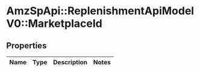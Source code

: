 # AmzSpApi::ReplenishmentApiModelV0::MarketplaceId

## Properties
Name | Type | Description | Notes
------------ | ------------- | ------------- | -------------

